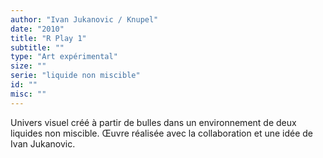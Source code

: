 ```yaml
---
author: "Ivan Jukanovic / Knupel"
date: "2010"
title: "R Play 1"
subtitle: ""
type: "Art expérimental"
size: ""
serie: "liquide non miscible"
id: ""
misc: ""
---
```


Univers visuel créé à partir de bulles dans un environnement de deux liquides non miscible. Œuvre réalisée avec la collaboration et une idée de Ivan Jukanovic.